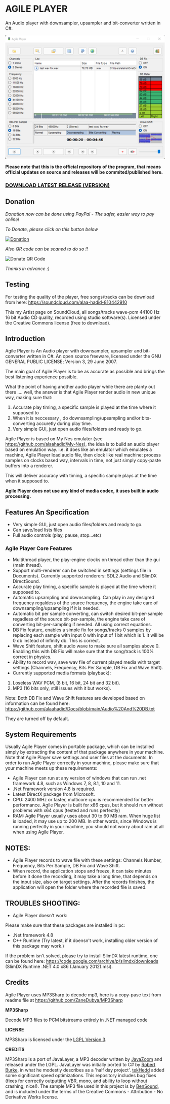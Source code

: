 # AGILE PLAYER
An Audio player with downsampler, upsampler and bit-converter written in C#.

![snap1](/snap.png?raw=true "Snapshot1")

**Please note that this is the official repository of the program, that means official updates on source and releases will be commited/published here.**

### [DOWNLOAD LATEST RELEASE (VERSION)](https://github.com/alaahadid/Agile-Player/releases)

## Donation

*Donation now can be done using PayPal - The safer, easier way to pay online!*

*To Donate, please click on this button below*

[![Donation](https://www.paypalobjects.com/en_US/DE/i/btn/btn_donateCC_LG.gif)](https://www.paypal.com/donate?hosted_button_id=KV25VFRMVKLM2)

*Also QR code can be scaned to do so !!*

![Donate QR Code](https://github.com/alaahadid/AHD-Subtitles-Maker/blob/main/QR%20Code.png)

*Thanks in advance :)*

## Testing

For testing the quality of the player, free songs/tracks can be download from here: <https://soundcloud.com/alaa-hadid-810442910>

This my Artist page on SoundCloud, all songs/tracks wave-pcm 44100 Hz 16 bit Audio CD quality, recorded using studio software(s). Licensed under the Creative Commons license (free to download).

## Introduction
Agile Player is An Audio player with downsampler, upsampler and bit-converter written in C#.
An open source freeware, licensed under the GNU GENERAL PUBLIC LICENSE; Version 3, 29 June 2007.

The main goal of Agile Player is to be as accurate as possible and brings the best listening experience possible.

What the point of having another audio player while there are planty out there .... well, the answer is that 
Agile Player render audio in new unique way, making sure that:
1. Accurate play timing, a specific sample is played at the time where it supposed to
2. When it is neccessary , do downsampling/upsampling and/or bits-converting accuretly during play time.
3. Very simple GUI, just open audio files/folders and ready to go.

Agile Player is based on My Nes emulater (see <https://github.com/alaahadid/My-Nes>), the idea is to build
an audio player based on emulation way. i.e. it does like an emulator which emulates a machine, 
Agile Player load audio file, then clock like real machine: process samples on clocks based way, intervals in time, 
not just simply copy-paste buffers into a renderer.

This will deliver accuracy with timing, a specific sample plays at the time when it supposed to.

**Agile Player does not use any kind of media codec, it uses built in audio processing.**

## Features An Specification
- Very simple GUI, just open audio files/folders and ready to go.
- Can save/load lists files
- Full audio controls (play, pause, stop...etc)

### Agile Player Core Features

- Multithread player, the play-engine clocks on thread other than the gui (main thread).
- Support multi-renderer can be switched in settings (settings file in Documents). Currently supported renderers: SDL2 Audio and SlimDX DirectSound.
- Accurate play timing, a specific sample is played at the time where it supposed to.
- Automatic upsampling and downsampling. Can play in any desigred frequency regaldess of the source frequency, the engine take care of downsampling/upsampling if it is needed.
- Automatic bit per sample converting, can switch desired bit-per-sample regadless of the source bit-per-sample, the engine take care of converting bit-per-sampling if needed. All using correct equations.
- DB Fix feature, enables a simple fix for songs/tracks 0 samples by replacing each sample with input 0 with input of 1 bit which is 1. It will be 0 db instead of infinity db. This is correct.
- Wave Shift feature, shift audio wave to make sure all samples above 0. Enabling this with DB Fix will make sure that the song/track is 100% correct in physics.
- Ability to record wav, save wav file of current played media with target settings (Channels, Frequency, Bits Per Sample, DB Fix and Wave Shift).
- Currently supported media formats (playback): 

1. Loseless WAV PCM, (8 bit, 16 bit, 24 bit and 32 bit). 
2. MP3 (16 bits only, still issues with it but works).

Note: Both DB Fix and Wave Shift features are developed based on information can be found here: <https://github.com/alaahadid/Docs/blob/main/Audio%20And%20DB.txt>

They are turned off by default.

## System Requirements
Usually Agile Player comes in portable package, which can be installed simply by extracting the content of that package 
anywhere in your machine.
Note that Agile Player save settings and user files at the documents.
In order to run Agile Player correctly in your machine, please make sure that your machine meets up these requirements:

- Agile Player can run at any version of windows that can run .net framework 4.8, such as Windows 7, 8, 8.1, 10 and 11.
- .Net Framework version 4.8 is required.
- Latest DirectX package from Microsoft.
- CPU: 2400 MHz or faster, multicore cpu is recommended for better performance. Agile Player is built for x86 cpus, 
  but it should run without problems with x64 cpus (tested and runs perfectly)
- RAM: Agile Player usually uses about 30 to 60 MB ram. When huge list is loaded, it may use up to 200 MB. In other words, 
  since Windows is running perfectly in your machine, you should not worry about ram at all when using Agile Player.

NOTES:
------------------
- Agile Player records to wave file with these settings: Channels Number, Frequency, Bits Per Sample, DB Fix and Wave Shift.
- When record, the application stops and freeze, it can take minutes before it done the recording, it may take a long time,
that depends on the input size, also on target settings. After the records finishes, the application will open the folder where
the recorded file is saved.

TROUBLES SHOOTING:
------------------
- Agile Player doesn't work:

Please make sure that these packages are installed in pc:
- .Net framework 4.8
- C++ Runtime (Try latest, if it doensn't work, installing older version of this package may work.)

If the problem isn't solved, please try to install SlimDX latest runtime, one can be found here: <https://code.google.com/archive/p/slimdx/downloads> (SlimDX Runtime .NET 4.0 x86 (January 2012).msi).

Credits
-----------------------
Agile Player uses MP3Sharp to decode mp3, here is a copy-pase text from readme file at <https://github.com/ZaneDubya/MP3Sharp>

**MP3Sharp**

Decode MP3 files to PCM bitstreams entirely in .NET managed code

**LICENSE**

MP3Sharp is licensed under the [LGPL Version 3](https://github.com/ZaneDubya/MP3Sharp/blob/master/license.txt).

**CREDITS**

MP3Sharp is a port of JavaLayer, a MP3 decoder written by [JavaZoom](http://www.javazoom.net) and released under the LGPL. JavaLayer was initially ported to C# by [Robert Burke](http://www.robburke.net/), in what he modestly describes as a 'half day project'. [tekHedd](http://www.byteheaven.com/) added some significant speed optimizations. This repository includes bug fixes (fixes for correctly outputting VBR, mono, and ability to loop without crashing; nice!). The sample MP3 file used in this project is by [BenSound](http://www.bensound.com), and is included under the terms of the Creative Commons - Attribution - No Derivative Works license.

